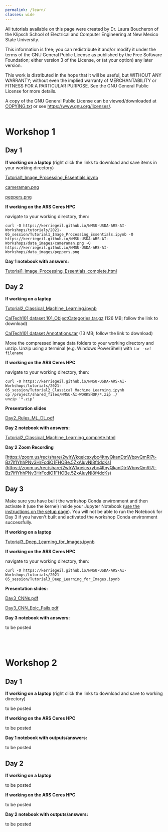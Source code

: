 ```yaml
---
permalink: /learn/
classes: wide
---
```


All tutorials available on this page were created by Dr. Laura Boucheron of the Klipsch School of Electrical and Computer Engineering at New Mexico State University.

This information is free; you can redistribute it and/or modify it under the terms of the GNU General Public License as published by the Free Software Foundation; either version 3 of the License, or (at your option) any later version.

This work is distributed in the hope that it will be useful, but WITHOUT ANY WARRANTY; without even the implied warranty of MERCHANTABILITY or FITNESS FOR A PARTICULAR PURPOSE.  See the GNU General Public License for more details.

A copy of the GNU General Public License can be viewed/downloaded at [COPYING.txt](/COPYING.txt) or see <https://www.gnu.org/licenses/>.
<br><br>

# Workshop 1

## Day 1

**If working on a laptop** (right click the links to download and save items in your working directory)

[Tutorial1_Image_Processing_Essentials.ipynb](/tutorials/2021-05_session/Tutorial1_Image_Processing_Essentials.ipynb)

[cameraman.png](/data_images/cameraman.png)

[peppers.png](/data_images/peppers.png)


**If working on the ARS Ceres HPC**

navigate to your working directory, then:

```
curl -O https://kerriegeil.github.io/NMSU-USDA-ARS-AI-Workshops/tutorials/2021-05_session/Tutorial1_Image_Processing_Essentials.ipynb -O https://kerriegeil.github.io/NMSU-USDA-ARS-AI-Workshops/data_images/cameraman.png -O https://kerriegeil.github.io/NMSU-USDA-ARS-AI-Workshops/data_images/peppers.png
```

**Day 1 notebook with answers:** 

[Tutorial1_Image_Processing_Essentials_complete.html](/tutorials/2021-05_session/Tutorial1_Image_Processing_Essentials_complete.ipynb)



## Day 2

**If working on a laptop** 

[Tutorial2_Classical_Machine_Learning.ipynb](/tutorials/2021-05_session/Tutorial2_Classical_Machine_Learning.ipynb) 

[CalTech101 dataset 101_ObjectCategories.tar.gz](http://www.vision.caltech.edu/Image_Datasets/Caltech101/101_ObjectCategories.tar.gz) (126 MB; follow the link to download)

[CalTech101 dataset Annotations.tar](http://www.vision.caltech.edu/Image_Datasets/Caltech101/Annotations.tar) (13 MB; follow the link to download)

Move the compressed image data folders to your working directory and unzip. Unzip using a terminal (e.g. Windows PowerShell) with ```tar -xvf filename```


**If working on the ARS Ceres HPC**

navigate to your working directory, then:

```
curl -O https://kerriegeil.github.io/NMSU-USDA-ARS-AI-Workshops/tutorials/2021-05_session/Tutorial2_Classical_Machine_Learning.ipynb
cp /project/shared_files/NMSU-AI-WORKSHOP/*.zip ./
unzip '*.zip'
```

**Presentation slides** 

[Day2_Rules_ML_DL.pdf](/slides/Day2_Rules_ML_DL.pdf)

**Day 2 notebook with answers:** 

[Tutorial2_Classical_Machine_Learning_complete.html](/tutorials/2021-05_session/Tutorial2_Classical_Machine_Learning_complete.ipynb)


**Day 2 Zoom Recording**

[https://zoom.us/rec/share/2wIrWkqeicsxybc4ltnyQkanDtnWbpvQmRI7t-Bz7lfIYhhPNv3HrFcdiO1FHOBe.5ZxAluyNl8f4dcKs](https://zoom.us/rec/share/2wIrWkqeicsxybc4ltnyQkanDtnWbpvQmRI7t-Bz7lfIYhhPNv3HrFcdiO1FHOBe.5ZxAluyNl8f4dcKs)


## Day 3

Make sure you have built the workshop Conda environment and then activate it (use the kernel) inside your Jupyter Notebook ([use the instructions on the setup page](/setup/)). You will not be able to run the Notebook for Day 3 if you haven't built and activated the workshop Conda environment successfully.

**If working on a laptop** 

[Tutorial3_Deep_Learning_for_Images.ipynb](/tutorials/2021-05_session/Tutorial3_Deep_Learning_for_Images.ipynb) 

**If working on the ARS Ceres HPC**

navigate to your working directory, then:

```
curl -O https://kerriegeil.github.io/NMSU-USDA-ARS-AI-Workshops/tutorials/2021-05_session/Tutorial3_Deep_Learning_for_Images.ipynb
```

**Presentation slides:** 

[Day3_CNNs.pdf](/slides/Day3_CNNs.pdf)

[Day3_CNN_Epic_Fails.pdf](/slides/Day3_CNN_Epic_Fails.pdf)

**Day 3 notebook with answers:** 

to be posted
<!---[Tutorial3_Deep_Learning_for_Images_complete.html](/tutorials/2021-05_session/Tutorial3_Deep_Learning_for_Images_complete.ipynb)--->
<br><br>



# Workshop 2

## Day 1

**If working on a laptop** (right click the links to download and save to working directory)

to be posted
<!---[Tutorial4_Visualizing_and_Modifying_DL_Networks.ipynb](/tutorials/2021-05_session/Tutorial4_Visualizing_and_Modifying_DL_Networks.ipynb)--->

<!---[my_digits1_compressed.jpg](/data_images/my_digits1_compressed.jpg)--->

<!---[latest_256_0193.jpg](/data_images/latest_256_0193.jpg)--->

**If working on the ARS Ceres HPC**

to be posted
<!---navigate to your working directory, then:--->

<!---```--->
<!---curl -O https://kerriegeil.github.io/NMSU-USDA-ARS-AI-Workshops/tutorials/2021-05_session/Tutorial4_Visualizing_and_Modifying_DL_Networks.ipynb -O https://kerriegeil.github.io/NMSU-USDA-ARS-AI-Workshops/data_images/my_digits1_compressed.jpg -O https://kerriegeil.github.io/NMSU-USDA-ARS-AI-Workshops/data_images/latest_256_0193.jpg--->
<!---```--->

**Day 1 notebook with outputs/answers:** 

to be posted
<!---[Tutorial4_Visualizing_and_Modifying_DL_Networks_complete.html](/tutorials/2021-05_session/Tutorial4_Visualizing_and_Modifying_DL_Networks_complete.html)--->



## Day 2

**If working on a laptop** 

to be posted
<!---[Tutorial5_Advanced_DL_Networks.ipynb](/tutorials/2021-05_session/Tutorial5_Advanced_DL_Networks.ipynb)--->

<!---[https://pjreddie.com/media/files/yolov3.weights](https://pjreddie.com/media/files/yolov3.weights) (236 MB)--->

<!---[https://3qeqpr26caki16dnhd19sv6by6v-wpengine.netdna-ssl.com/wp-content/uploads/2019/03/zebra.jpg](https://3qeqpr26caki16dnhd19sv6by6v-wpengine.netdna-ssl.com/wp-content/uploads/2019/03/zebra.jpg)--->


**If working on the ARS Ceres HPC**

to be posted
<!---navigate to your working directory, then:--->

<!---```--->
<!---curl -O https://kerriegeil.github.io/NMSU-USDA-ARS-AI-Workshops/tutorials/2021-05_session/Tutorial5_Advanced_DL_Networks.ipynb -O https://pjreddie.com/media/files/yolov3.weights -O https://3qeqpr26caki16dnhd19sv6by6v-wpengine.netdna-ssl.com/wp-content/uploads/2019/03/zebra.jpg--->
<!---```--->

**Day 2 notebook with outputs/answers:** 

to be posted
<!---[Tutorial5_Advanced_DL_Networks_complete.html](/tutorials/2021-05_session/Tutorial5_Advanced_DL_Networks_complete.html)--->
